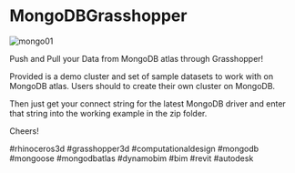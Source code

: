 # MongoDBGrasshopper
![mongo01](https://github.com/ThreePointSquare/MongoDBGrasshopper/assets/36119651/7dac6463-97f8-4753-a248-f9da69eb7158)

Push and Pull your Data from MongoDB atlas through Grasshopper!

Provided is a demo cluster and set of sample datasets to work with on MongoDB atlas. Users should to create their own cluster on MongoDB.
 
 Then just get your connect string for the latest MongoDB driver and enter that string into the working example in the zip folder.

Cheers! 

#rhinoceros3d #grasshopper3d #computationaldesign #mongodb #mongoose #mongodbatlas #dynamobim #bim #revit #autodesk
